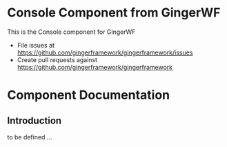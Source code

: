 Console Component from GingerWF
===================================

This is the Console component for GingerWF

- File issues at https://github.com/gingerframework/gingerframework/issues
- Create pull requests against https://github.com/gingerframework/gingerframework

# Component Documentation

## Introduction

to be defined ...



